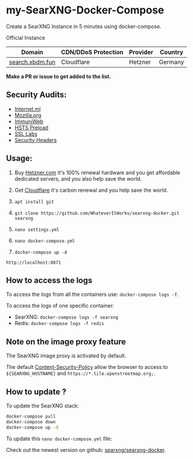 # my-SearXNG-Docker-Compose
Create a SearXNG Instance in 5 minutes using docker-compose.

Official Instance

| Domain | CDN/DDoS Protection | Provider | Country |
| -- | -- | -- | -- |
| [search.xbdm.fun](https://search.xbdm.fun) | Cloudflare | Hetzner | Germany

**Make a PR or issue to get added to the list.**

## Security Audits:

- [Internet.ml](https://internet.nl/site/search.xbdm.fun/2060148/)
- [Mozilla.org](https://observatory.mozilla.org/)
- [ImmuniWeb](https://www.immuniweb.com/ssl/search.xbdm.fun/a8FxuGr6/)
- [HSTS Preload](https://hstspreload.org/)
- [SSL Labs](https://www.ssllabs.com/ssltest/analyze.html?d=search.xbdm.fun)
- [Security Headers](https://securityheaders.com/?q=search.xbdm.fun&hide=on&followRedirects=on)


## Usage:

1. Buy [Hetzner.com](https://hetzner.com) it's 100% renewal hardware and you get affordable dedicated servers, and you also help save the world.

2. Get [Cloudflare](https://cloudflare.com) it's carbon renewal and you help save the world.

2. ```apt install git```

3. ```git clone https://github.com/WhateverItWorks/searxng-docker.git searxng```

4. ```nano settings.yml```

5. ```nano docker-compose.yml```

5. ```docker-compose up -d```


```http://localhost:8071```


## How to access the logs
To access the logs from all the containers use: `docker-compose logs -f`.

To access the logs of one specific container:
- SearXNG: `docker-compose logs -f searxng`
- Redis: `docker-compose logs -f redis`



## Note on the image proxy feature

The SearXNG image proxy is activated by default.

The default [Content-Security-Policy](https://developer.mozilla.org/en-US/docs/Web/HTTP/Headers/Content-Security-Policy) allow the browser to access to ```${SEARXNG_HOSTNAME}``` and ```https://*.tile.openstreetmap.org;```.


## How to update ?

To update the SearXNG stack:

```sh
docker-compose pull
docker-compose down
docker-compose up -d
```

To update this `nano docker-compose.yml` file:

Check out the newest version on github: [searxng/searxng-docker](https://github.com/searxng/searxng-docker).

